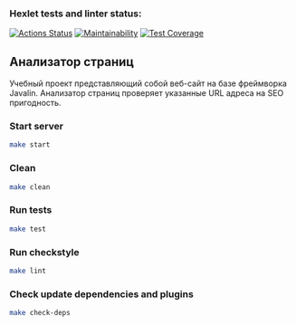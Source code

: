### Hexlet tests and linter status:
[![Actions Status](https://github.com/pro-vitaliy/java-project-72/actions/workflows/hexlet-check.yml/badge.svg)](https://github.com/pro-vitaliy/java-project-72/actions)
[![Maintainability](https://api.codeclimate.com/v1/badges/9e54b6de0d9a8a6e8caa/maintainability)](https://codeclimate.com/github/pro-vitaliy/java-project-72/maintainability)
[![Test Coverage](https://api.codeclimate.com/v1/badges/9e54b6de0d9a8a6e8caa/test_coverage)](https://codeclimate.com/github/pro-vitaliy/java-project-72/test_coverage)

## Анализатор страниц
Учебный проект представляющий собой веб-сайт на базе фреймворка Javalin.
Анализатор страниц проверяет указанные URL адреса на SEO пригодность.

### Start server
```bash
make start
```

### Clean
```bash
make clean
```

### Run tests
```bash
make test
```

### Run checkstyle
```bash
make lint
```

### Check update dependencies and plugins
```bash
make check-deps
```


